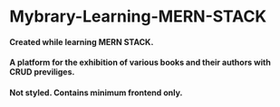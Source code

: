 # Mybrary-Learning-MERN-STACK
#### Created while learning MERN STACK.
#### A platform for the exhibition of various books and their authors with CRUD previliges.
#### Not styled. Contains minimum frontend only.
